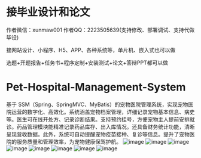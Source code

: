 # 接毕业设计和论文
作者微信：xunmaw001  作者QQ：2223505639(支持修改、部署调试、支持代做毕设)

接网站设计、小程序、H5、APP、各种系统等，单片机、嵌入式也可以做

选题+开题报告+任务书+程序定制+安装测试+论文+答辩PPT都可以做
# Pet-Hospital-Management-System
基于 SSM（Spring、SpringMVC、MyBatis）的宠物医院管理系统，实现宠物医院运营的数字化、高效化。系统涵盖宠物档案管理，详细记录宠物基本信息、病史等。医生可在线开处方、记录诊断结果。支持预约挂号，方便宠物主人提前安排就诊。药品管理模块能精准记录药品库存、出入库情况。还具备财务统计功能，清晰呈现营收数据。此外，系统可自动提醒宠物疫苗接种、复诊等信息。提升了宠物医院的服务质量和管理效率，为宠物健康保驾护航。 
![image](https://github.com/user-attachments/assets/2402e602-b3a2-46d6-9a23-16a0d6d201eb)
![image](https://github.com/user-attachments/assets/d986e125-47f2-4894-b7be-dba9d3365d0c)
![image](https://github.com/user-attachments/assets/f2b9d796-c5ea-4c06-b3dd-21b853d8d2aa)
![image](https://github.com/user-attachments/assets/fe485868-a634-4e51-8984-41cea17e34f7)
![image](https://github.com/user-attachments/assets/ba6ca633-8a0b-49be-b12e-295e62d31a44)
![image](https://github.com/user-attachments/assets/62dc51fc-7c22-4bfa-bcdf-fbfa7ec60dcb)
![image](https://github.com/user-attachments/assets/30c3d53d-d23b-4fa1-ab4d-ab1fb6d3c4a4)
![image](https://github.com/user-attachments/assets/01168889-4a1f-49db-b496-727ea3cea595)
